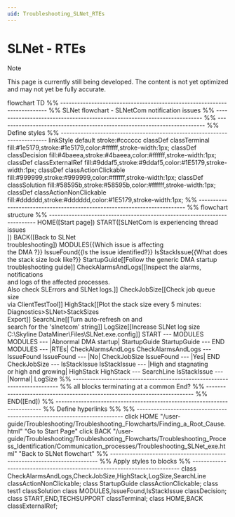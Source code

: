 ```yaml
---
uid: Troubleshooting_SLNet_RTEs
---
```


# SLNet - RTEs

> [!NOTE]
> This page is currently still being developed. The content is not yet optimized and may not yet be fully accurate.

<div class="mermaid">
flowchart TD
%% -------------------------------------------------------------------------
%% SLNet flowchart - SLNetCom notification issues
%% -------------------------------------------------------------------------
%% -------------------------------------------------------------------------
%% Define styles
%% -------------------------------------------------------------------------
linkStyle default stroke:#cccccc
classDef classTerminal fill:#1e5179,stroke:#1e5179,color:#ffffff,stroke-width:1px;
classDef classDecision fill:#4baeea,stroke:#4baeea,color:#ffffff,stroke-width:1px;
classDef classExternalRef fill:#9ddaf5,stroke:#9ddaf5,color:#1E5179,stroke-width:1px;
classDef classActionClickable fill:#999999,stroke:#999999,color:#ffffff,stroke-width:1px;
classDef classSolution fill:#58595b,stroke:#58595b,color:#ffffff,stroke-width:1px;
classDef classActionNonClickable fill:#dddddd,stroke:#dddddd,color:#1E5179,stroke-width:1px;
%% -------------------------------------------------------------------------
%% flowchart structure
%% -------------------------------------------------------------------------
  HOME([Start page])
  START([SLNetCom is experiencing thread issues<br/>])
  BACK([Back to SLNet <br/>troubleshooting])
  MODULES{{Which issue is affecting<br/> the DMA ?}}
    IssueFound{{Is the issue identified?}}
    IsStackIssue{{What does the stack size look like?}}
    StartupGuide[[Follow the generic DMA startup troubleshooting guide]]
    CheckAlarmsAndLogs[[Inspect the alarms, notifications <br/>and logs of the affected processes.<br/>Also check SLErrors and SLNet logs.]]
    CheckJobSize[[Check job queue size<br/> via ClientTestTool]]
    HighStack[[Plot the stack size every 5 minutes:<br/> Diagnostics>SLNet>StackSizes<br/>Export]]
    SearchLine[[Turn auto-refresh on and<br/> search for the 'slnetcom' string]]
    LogSize[[Increase SLNet log size<br/> C:\Skyline DataMiner\Files\SLNet.exe.config]]
  START --- MODULES
    MODULES --- |Abnormal DMA startup| StartupGuide
    StartupGuide --- END
    MODULES --- |RTEs| CheckAlarmsAndLogs
    CheckAlarmsAndLogs --- IssueFound
    IssueFound --- |No| CheckJobSize
    IssueFound --- |Yes| END
    CheckJobSize --- IsStackIssue
    IsStackIssue --- |High and stagnating<br/> or high and growing| HighStack
    HighStack --- SearchLine
    IsStackIssue --- |Normal| LogSize
%% -------------------------------------------------------------------------
%% all blocks terminating at a common End?
%% -------------------------------------------------------------------------
%%    END([End])
%% -------------------------------------------------------------------------
%% Define hyperlinks %%
%% -------------------------------------------------------------------------
 click HOME "/user-guide/Troubleshooting/Troubleshooting_Flowcharts/Finding_a_Root_Cause.html" "Go to Start Page"
 click BACK "/user-guide/Troubleshooting/Troubleshooting_Flowcharts/Troubleshooting_Process_Identification/Communication_processes/Troubleshooting_SLNet_exe.html" "Back to SLNet flowchart"
%% -------------------------------------------------------------------------
%% Apply styles to blocks
%% -------------------------------------------------------------------------
class CheckAlarmsAndLogs,CheckJobSize,HighStack,LogSize,SearchLine classActionNonClickable;
class StartupGuide classActionClickable;
class test1 classSolution
class MODULES,IssueFound,IsStackIssue classDecision;
class START,END,TECHSUPPORT classTerminal;
class HOME,BACK classExternalRef;
</div>
